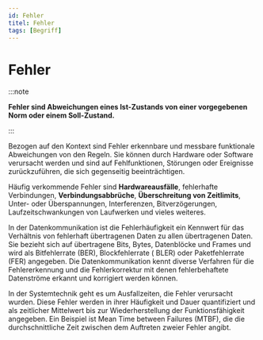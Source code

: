 ```yaml
---
id: Fehler
titel: Fehler
tags: [Begriff]
---
```


# Fehler

:::note

**Fehler sind Abweichungen eines Ist-Zustands von einer vorgegebenen Norm oder einem Soll-Zustand.** 

:::

Bezogen auf den Kontext sind Fehler erkennbare und messbare funktionale Abweichungen von den Regeln. Sie können durch Hardware oder Software verursacht werden und sind auf Fehlfunktionen, Störungen oder Ereignisse zurückzuführen, die sich gegenseitig beeinträchtigen.

Häufig verkommende Fehler sind **Hardwareausfälle**, fehlerhafte Verbindungen, **Verbindungsabbrüche**, **Überschreitung von Zeitlimits**, Unter- oder Überspannungen, Interferenzen, Bitverzögerungen, Laufzeitschwankungen von Laufwerken und vieles weiteres.

In der Datenkommunikation ist die Fehlerhäufigkeit ein Kennwert für das Verhältnis von fehlerhaft übertragenen Daten zu allen übertragenen Daten. Sie bezieht sich auf übertragene Bits, Bytes, Datenblöcke und Frames und wird als Bitfehlerrate (BER), Blockfehlerrate ( BLER) oder Paketfehlerrate (FER) angegeben. Die Datenkommunikation kennt diverse Verfahren für die Fehlererkennung und die Fehlerkorrektur mit denen fehlerbehaftete Datenströme erkannt und korrigiert werden können.

In der Systemtechnik geht es um Ausfallzeiten, die Fehler verursacht wurden. Diese Fehler werden in ihrer Häufigkeit und Dauer quantifiziert und als zeitlicher Mittelwert bis zur Wiederherstellung der Funktionsfähigkeit angegeben. Ein Beispiel ist Mean Time between Failures (MTBF), die die durchschnittliche Zeit zwischen dem Auftreten zweier Fehler angibt. 
